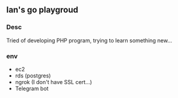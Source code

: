 ## Ian's go playgroud

### Desc
Tried of developing PHP program, trying to learn something new...

### env
- ec2
- rds (postgres)
- ngrok (I don't have SSL cert...)
- Telegram bot